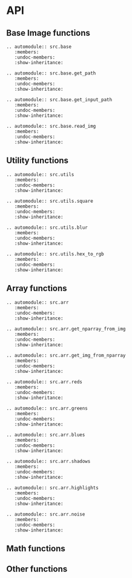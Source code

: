 # API

## Base Image functions

```eval_rst
.. automodule:: src.base
   :members:
   :undoc-members:
   :show-inheritance:
```

```eval_rst
.. automodule:: src.base.get_path
   :members:
   :undoc-members:
   :show-inheritance:
```

```eval_rst
.. automodule:: src.base.get_input_path
   :members:
   :undoc-members:
   :show-inheritance:
```

```eval_rst
.. automodule:: src.base.read_img
   :members:
   :undoc-members:
   :show-inheritance:
```

## Utility functions

```eval_rst
.. automodule:: src.utils
   :members:
   :undoc-members:
   :show-inheritance:
```

```eval_rst
.. automodule:: src.utils.square
   :members:
   :undoc-members:
   :show-inheritance:
```

```eval_rst
.. automodule:: src.utils.blur
   :members:
   :undoc-members:
   :show-inheritance:
```

```eval_rst
.. automodule:: src.utils.hex_to_rgb
   :members:
   :undoc-members:
   :show-inheritance:
```

## Array functions

```eval_rst
.. automodule:: src.arr
   :members:
   :undoc-members:
   :show-inheritance:
```

```eval_rst
.. automodule:: src.arr.get_nparray_from_img
   :members:
   :undoc-members:
   :show-inheritance:
```


```eval_rst
.. automodule:: src.arr.get_img_from_nparray
   :members:
   :undoc-members:
   :show-inheritance:
```


```eval_rst
.. automodule:: src.arr.reds
   :members:
   :undoc-members:
   :show-inheritance:
```


```eval_rst
.. automodule:: src.arr.greens
   :members:
   :undoc-members:
   :show-inheritance:
```


```eval_rst
.. automodule:: src.arr.blues
   :members:
   :undoc-members:
   :show-inheritance:
```


```eval_rst
.. automodule:: src.arr.shadows
   :members:
   :undoc-members:
   :show-inheritance:
```


```eval_rst
.. automodule:: src.arr.highlights
   :members:
   :undoc-members:
   :show-inheritance:
```


```eval_rst
.. automodule:: src.arr.noise
   :members:
   :undoc-members:
   :show-inheritance:
```

## Math functions

## Other functions
